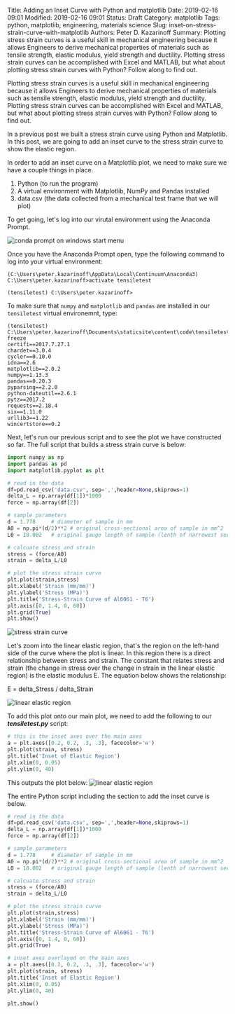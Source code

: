 Title: Adding an Inset Curve with Python and matplotlib
Date: 2019-02-16 09:01
Modified: 2019-02-16 09:01
Status: Draft
Category: matplotlib
Tags: python, matplotlib, engineering, materials science
Slug: inset-on-stress-strain-curve-with-matplotlib
Authors: Peter D. Kazarinoff
Summary: Plotting stress strain curves is a useful skill in mechanical engineering because it allows Engineers to derive mechanical properties of materials such as tensile strength, elastic modulus, yield strength and ductility. Plotting stress strain curves can be accomplished with Excel and MATLAB, but what about plotting stress strain curves with Python? Follow along to find out.

Plotting stress strain curves is a useful skill in mechanical engineering because it allows Engineers to derive mechanical properties of materials such as tensile strength, elastic modulus, yield strength and ductility. Plotting stress strain curves can be accomplished with Excel and MATLAB, but what about plotting stress strain curves with Python? Follow along to find out.

In a previous post we built a stress strain curve using Python and Matplotlib. In this post, we are going to add an inset curve to the stress strain curve to show the elastic region. 

In order to add an inset curve on a Matplotlib plot, we need to make sure we have a couple things in place.

1. Python (to run the program) 
2. A virtual environment with Matplotlib, NumPy and Pandas installed
3. data.csv (the data collected from a mechanical test frame that we will plot)

To get going, let's log into our virutal environment using the Anaconda Prompt.

![conda prompt on windows start menu]({static}/images/conda_in_windows_start_menu.png)


Once you have the Anaconda Prompt open, type the following command to log into your virtual environment:

```text
(C:\Users\peter.kazarinoff\AppData\Local\Continuum\Anaconda3) C:\Users\peter.kazarinoff>activate tensiletest

(tensiletest) C:\Users\peter.kazarinoff>

```
To make sure that ```numpy``` and ```matplotlib``` and ```pandas``` are installed in our ```tensiletest``` virtual environemnt, type:

```
(tensiletest) C:\Users\peter.kazarinoff\Documents\staticsite\content\code\tensiletest>pip freeze
certifi==2017.7.27.1
chardet==3.0.4
cycler==0.10.0
idna==2.6
matplotlib==2.0.2
numpy==1.13.3
pandas==0.20.3
pyparsing==2.2.0
python-dateutil==2.6.1
pytz==2017.2
requests==2.18.4
six==1.11.0
urllib3==1.22
wincertstore==0.2
```

Next, let's run our previous script and to see the plot we have constructed so far. The full script that builds a stress strain curve is below:

```python
import numpy as np
import pandas as pd
import matplotlib.pyplot as plt

# read in the data
df=pd.read_csv('data.csv', sep=',',header=None,skiprows=1)
delta_L = np.array(df[1])*1000  
force = np.array(df[2])

# sample parameters
d = 1.778     # diameter of sample in mm
A0 = np.pi*(d/2)**2 # original cross-sectional area of sample in mm^2
L0 = 18.002   # original gauge length of sample (lenth of narrowest section)

# calcuate stress and strain
stress = (force/A0)
strain = delta_L/L0

# plot the stress strain curve
plt.plot(strain,stress)
plt.xlabel('Strain (mm/mm)')
plt.ylabel('Stress (MPa)')
plt.title('Stress-Strain Curve of Al6061 - T6')
plt.axis([0, 1.4, 0, 60])
plt.grid(True)
plt.show()
```

![stress strain curve]({static}/images/stress_strain_curve3.png)

Let's zoom into the linear elastic region, that's the region on the left-hand side of the curve where the plot is linear. In this region there is a direct relationship between stress and strain. The constant that relates stress and strain (the change in stress over the change in strain in the linear elastic region) is the elastic modulus E. The equation below shows the relationship:

E = delta_Stress / delta_Strain

![linear elastic region]({static}/images/linear_elastic_region.png)

To add this plot onto our main plot, we need to add the following to our **_tensiletest.py_** script:

```python
# this is the inset axes over the main axes
a = plt.axes([0.2, 0.2, .3, .3], facecolor='w')
plt.plot(strain, stress)
plt.title('Inset of Elastic Region')
plt.xlim(0, 0.05)
plt.ylim(0, 40)
```

This outputs the plot below:
![linear elastic region]({static}/posts/matplotlib/images/stress_strain_with_inset.png)

The entire Python script including the section to add the inset curve is below.

```python
# read in the data
df=pd.read_csv('data.csv', sep=',',header=None,skiprows=1)
delta_L = np.array(df[1])*1000  
force = np.array(df[2])

# sample parameters
d = 1.778     # diameter of sample in mm
A0 = np.pi*(d/2)**2 # original cross-sectional area of sample in mm^2
L0 = 18.002   # original gauge length of sample (lenth of narrowest section)

# calcuate stress and strain
stress = (force/A0)
strain = delta_L/L0

# plot the stress strain curve
plt.plot(strain,stress)
plt.xlabel('Strain (mm/mm)')
plt.ylabel('Stress (MPa)')
plt.title('Stress-Strain Curve of Al6061 - T6')
plt.axis([0, 1.4, 0, 60])
plt.grid(True)

# inset axes overlayed on the main axes
a = plt.axes([0.2, 0.2, .3, .3], facecolor='w')
plt.plot(strain, stress)
plt.title('Inset of Elastic Region')
plt.xlim(0, 0.05)
plt.ylim(0, 40)

plt.show()
```
